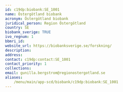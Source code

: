 ```yaml
---
id: c19dp:biobank:SE_1001
name: Östergötland biobank
acronym: Östergötland biobank
juridical_person: Region Östergötland
country: SE
biobank_sverige: TRUE
ivo_regnum: 1
bbmri_id:
website_url: https://biobanksverige.se/forskning/
description:
address:
contact: c19dp:contact:SE_1001
contact_priority: 1
collections:
email: gunilla.bergstrom@regionostergotland.se
aliases:
    /menu/main/app-scd/biobank/c19dp:biobank:SE_1001
---
```

